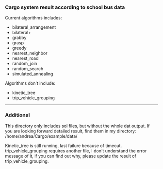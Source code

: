 ### Cargo system result according to school bus data

Current algorithms includes:
- bilateral_arrangement
- bilateral+
- grabby
- grasp
- greedy
- nearest_neighbor
- nearest_road
- random_join
- random_search
- simulated_annealing

Algorithms don't include:
- kinetic_tree
- trip_vehicle_grouping

----

### Additional

This directory only includes sol files, but without the whole dat output.
If you are looking forward detailed result, find them in my directory:
/home/andrea/Cargo/example/data/

Kinetic_tree is still running, last failure because of timeout.
trip_vehicle_grouping requires another file, I don't understand the error message of it, if you can find out why, please update the result of trip_vehicle_grouping.